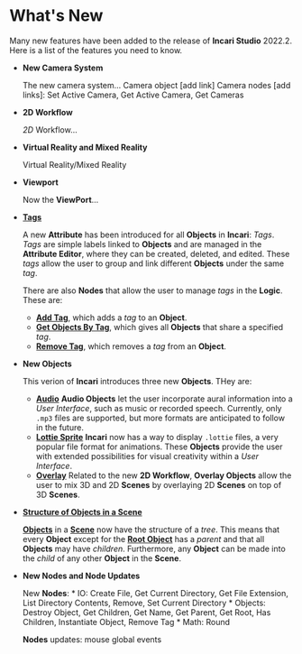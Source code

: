 # What's New

Many new features have been added to the release of **Incari Studio** 2022.2. Here is a list of the features you need to know.

* **New Camera System**

    The new camera system...
    Camera object [add link]
    Camera nodes [add links]: Set Active Camera, Get Active Camera, Get Cameras

* **2D Workflow**

    *2D* Workflow...

* **Virtual Reality and Mixed Reality**

    Virtual Reality/Mixed Reality

* **Viewport**

    Now the **ViewPort**...

* [**Tags**](../objects-and-types/attributes/common-attributes/tag.md)

    A new **Attribute** has been introduced for all **Objects** in **Incari**: *Tags*. *Tags* are simple labels linked to **Objects** and are managed in the **Attribute Editor**, where they can be created, deleted, and edited. These *tags* allow the user to group and link different **Objects** under the same *tag*.

    There are also **Nodes** that allow the user to manage *tags* in the **Logic**. These are:

    * [**Add Tag**](../toolbox/incari/object/add-tag.md), which adds a *tag* to an **Object**.
    * [**Get Objects By Tag**](../toolbox/incari/object/get-objects-by-tag.md), which gives all **Objects** that share a specified *tag*.
    * [**Remove Tag**](../toolbox/incari/object/remove-tag.md), which removes a *tag* from an **Object**.

 
* **New Objects**

    This verion of **Incari** introduces three new **Objects**. THey are:
    
    * [**Audio**](../objects-and-types/scene-objects/audio.md)
        **Audio Objects** let the user incorporate aural information into a *User Interface*, such as music or recorded speech. Currently, only `.mp3` files are supported, but more formats are anticipated to follow in the future. 
    * [**Lottie Sprite**](../objects-and-types/scene-objects/lottie-sprite.md)
        **Incari** now has a way to display `.lottie` files, a very popular file format for animations. These **Objects** provide the user with extended possibilities for visual creativity within a *User Interface*.
    * [**Overlay**](../objects-and-types/scene-objects/overlay.md)
       Related to the new **2D Workflow**, **Overlay Objects** allow the user to mix 3D and 2D **Scenes** by overlaying 2D **Scenes** on top of 3D **Scenes**. 
    
* [**Structure of Objects in a Scene**](../objects-and-types/scene-objects/README.md#structure-in-a-scene)

    [**Objects**](../objects-and-types/scene-objects/README.md) in a [**Scene**](../objects-and-types/project-objects/scene.md) now have the structure of a *tree*. This means that every **Object** except for the [**Root Object**](../objects-and-types/scene-objects/README.md#root-object) has a *parent* and that all **Objects** may have *children*. Furthermore, any **Object** can be made into the *child* of any other **Object** in the **Scene**.    



* **New Nodes and Node Updates**

    New **Nodes**:
        * IO: Create File, Get Current Directory, Get File Extension, List Directory Contents, Remove, Set Current Directory
        * Objects: Destroy Object, Get Children, Get Name, Get Parent, Get Root, Has Children, Instantiate Object, Remove Tag
        * Math: Round
    
    **Nodes** updates: mouse global events


